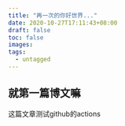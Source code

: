 ```yaml
---
title: "再一次的你好世界..."
date: 2020-10-27T17:11:43+08:00
draft: false
toc: false
images:
tags:
  - untagged
---
```


## 就第一篇博文嘛

这篇文章测试github的actions
